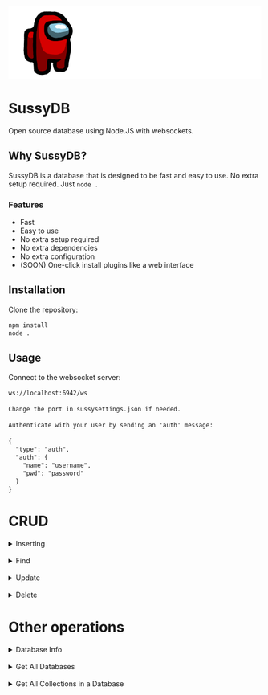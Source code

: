 ![SussyDB](assets/SussyDB.png)

# SussyDB
Open source database using Node.JS with websockets.

## Why SussyDB?
SussyDB is a database that is designed to be fast and easy to use. No extra setup required. Just `node .`

### Features
- Fast
- Easy to use
- No extra setup required
- No extra dependencies
- No extra configuration
- (SOON) One-click install plugins like a web interface

## Installation
Clone the repository:

```
npm install
node .
```

## Usage
Connect to the websocket server:

```
ws://localhost:6942/ws

Change the port in sussysettings.json if needed.

Authenticate with your user by sending an 'auth' message:

{
  "type": "auth",
  "auth": {
    "name": "username",
    "pwd": "password"
  }
}
```

# CRUD
<details>
<summary>Inserting</summary>
Send a 'insert' message:

```
{
  "type": "crud",
  "crud": {
    "action": "insert",
    "db": "db",
    "collection": "collection",
    "data": {
      "key": "value"
    }
  }
}
```
You should receive something like this:

```
{
  "type": "crud",
  "crud": "[
    {"key":"value"}
  ]",
  "success":true
}
```
</details>
<br>
<details>
<summary>Find</summary>
Send a 'find' message:

```
{
  "type": "crud",
  "crud": {
    "action": "find",
    "db": "db",
    "collection": "collection",
    "query": {
      "key": "value"
    }
  }
}
```
You should receive something like this:

```
{
  "type": "crud",
  "crud": "[
    {"key":"value"}
  ]",
  "success":true
}
```
If it fails, you should receive something like this:

```
{
  "type": "crud",
  "crud": null,
  "success": false
}
```
</details>
<br>
<details>
<summary>Update</summary>
Send an 'update' message:

```
{
  "type": "crud",
  "crud": {
    "action": "update",
    "db": "db",
    "collection": "collection",
    "query": {
      "key": "value"
    },
    "data": {
      "key": "new value"
    }
  }
}
```
You should receive something like this:

```
{
  "type": "crud",
  "crud": "[
    {"key": "new value"}
  ]",
  "success": true
}
```
If it fails, you should receive something like this:

```
{
  "type": "crud",
  "crud": null,
  "success": false
}
```
</details>
<br>
<details>
<summary>Delete</summary>
Send a 'delete' message:

```
{
  "type": "crud",
  "crud": {
    "action": "delete",
    "db": "db",
    "collection": "collection",
    "query": {
      "key": "value"
    }
  }
}
```
You should receive something like this:

```
{
  "type": "crud",
  "crud": "[
    (array with documents apart from the deleted one)
  ]",
  "success": true
}
```
If it fails, you should receive something like this:

```
{
  "type": "crud",
  "crud": null,
  "success": false
}
```
</details>

# Other operations
<details>
<summary>Database Info</summary>
Send an 'info' message:

```
{
  "type": "info"
}
```
You should receive something like this:

```
{
  "type": "info",
  "info": {
    "name": "SussyDB",
    "version": "0.1.0 Alpha Developer Edition"
  },
  "success": true
}
```
</details>
<br>
<details>
<summary>Get All Databases</summary>
Send an 'info' message:

```
{
  "type": "dbs"
}
```
You should receive something like this:

```
{
  "type": "dbs",
  "dbs": [
    "test"
  ],
  "success": true
}
```
</details>
<br>
<details>
<summary>Get All Collections in a Database</summary>
Send an 'info' message:

```
{
  "type": "db",
  "name": "admin"
}
```
You should receive something like this:

```
{
  "type": "db",
  "permissions": [
    "readWriteAnyDB"
  ],
  "db": "admin",
  "collections": [
    "users"
  ],
  "success": true
}
```
It will give you nothing if the database doesn't exist or you don't have permissions to access it.
</details>
